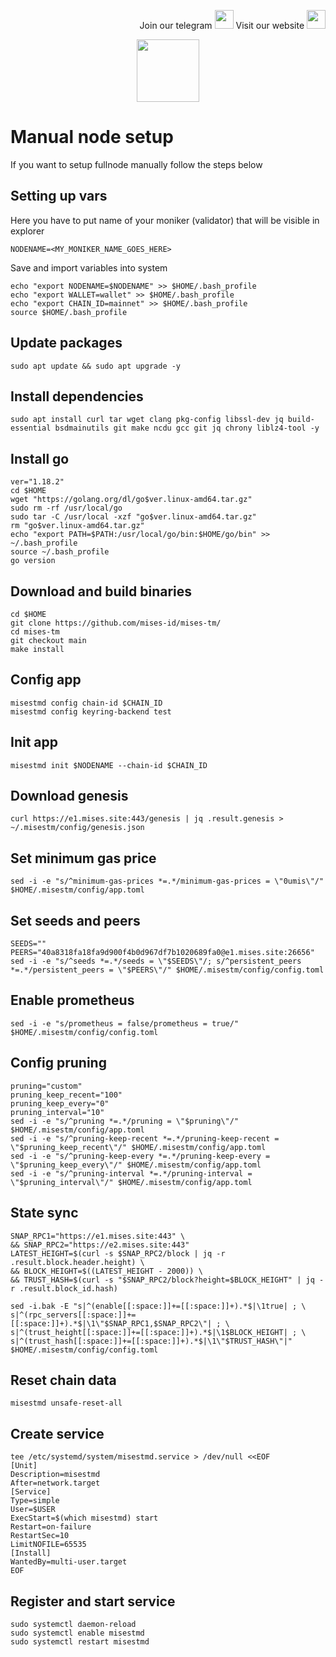 <p style="font-size:14px" align="right">
Join our telegram <a href="https://t.me/kjnotes" target="_blank"><img src="https://user-images.githubusercontent.com/50621007/168689534-796f181e-3e4c-43a5-8183-9888fc92cfa7.png" width="30"/></a>
Visit our website <a href="https://kjnodes.com/" target="_blank"><img src="https://user-images.githubusercontent.com/50621007/168689709-7e537ca6-b6b8-4adc-9bd0-186ea4ea4aed.png" width="30"/></a>
</p>

<p align="center">
  <img height="100" height="auto" src="https://www.mises.site/static/images/index/logo@2x.png">
</p>

# Manual node setup
If you want to setup fullnode manually follow the steps below

## Setting up vars
Here you have to put name of your moniker (validator) that will be visible in explorer
```
NODENAME=<MY_MONIKER_NAME_GOES_HERE>
```

Save and import variables into system
```
echo "export NODENAME=$NODENAME" >> $HOME/.bash_profile
echo "export WALLET=wallet" >> $HOME/.bash_profile
echo "export CHAIN_ID=mainnet" >> $HOME/.bash_profile
source $HOME/.bash_profile
```

## Update packages
```
sudo apt update && sudo apt upgrade -y
```

## Install dependencies
```
sudo apt install curl tar wget clang pkg-config libssl-dev jq build-essential bsdmainutils git make ncdu gcc git jq chrony liblz4-tool -y
```

## Install go
```
ver="1.18.2"
cd $HOME
wget "https://golang.org/dl/go$ver.linux-amd64.tar.gz"
sudo rm -rf /usr/local/go
sudo tar -C /usr/local -xzf "go$ver.linux-amd64.tar.gz"
rm "go$ver.linux-amd64.tar.gz"
echo "export PATH=$PATH:/usr/local/go/bin:$HOME/go/bin" >> ~/.bash_profile
source ~/.bash_profile
go version
```

## Download and build binaries
```
cd $HOME
git clone https://github.com/mises-id/mises-tm/
cd mises-tm
git checkout main
make install
```

## Config app
```
misestmd config chain-id $CHAIN_ID
misestmd config keyring-backend test
```

## Init app
```
misestmd init $NODENAME --chain-id $CHAIN_ID
```

## Download genesis
```
curl https://e1.mises.site:443/genesis | jq .result.genesis > ~/.misestm/config/genesis.json
```

## Set minimum gas price
```
sed -i -e "s/^minimum-gas-prices *=.*/minimum-gas-prices = \"0umis\"/" $HOME/.misestm/config/app.toml
```

## Set seeds and peers
```
SEEDS=""
PEERS="40a8318fa18fa9d900f4b0d967df7b1020689fa0@e1.mises.site:26656"
sed -i -e "s/^seeds *=.*/seeds = \"$SEEDS\"/; s/^persistent_peers *=.*/persistent_peers = \"$PEERS\"/" $HOME/.misestm/config/config.toml
```

## Enable prometheus
```
sed -i -e "s/prometheus = false/prometheus = true/" $HOME/.misestm/config/config.toml
```

## Config pruning
```
pruning="custom"
pruning_keep_recent="100"
pruning_keep_every="0"
pruning_interval="10"
sed -i -e "s/^pruning *=.*/pruning = \"$pruning\"/" $HOME/.misestm/config/app.toml
sed -i -e "s/^pruning-keep-recent *=.*/pruning-keep-recent = \"$pruning_keep_recent\"/" $HOME/.misestm/config/app.toml
sed -i -e "s/^pruning-keep-every *=.*/pruning-keep-every = \"$pruning_keep_every\"/" $HOME/.misestm/config/app.toml
sed -i -e "s/^pruning-interval *=.*/pruning-interval = \"$pruning_interval\"/" $HOME/.misestm/config/app.toml
```

## State sync
```
SNAP_RPC1="https://e1.mises.site:443" \
&& SNAP_RPC2="https://e2.mises.site:443"
LATEST_HEIGHT=$(curl -s $SNAP_RPC2/block | jq -r .result.block.header.height) \
&& BLOCK_HEIGHT=$((LATEST_HEIGHT - 2000)) \
&& TRUST_HASH=$(curl -s "$SNAP_RPC2/block?height=$BLOCK_HEIGHT" | jq -r .result.block_id.hash)

sed -i.bak -E "s|^(enable[[:space:]]+=[[:space:]]+).*$|\1true| ; \
s|^(rpc_servers[[:space:]]+=[[:space:]]+).*$|\1\"$SNAP_RPC1,$SNAP_RPC2\"| ; \
s|^(trust_height[[:space:]]+=[[:space:]]+).*$|\1$BLOCK_HEIGHT| ; \
s|^(trust_hash[[:space:]]+=[[:space:]]+).*$|\1\"$TRUST_HASH\"|" $HOME/.misestm/config/config.toml
```

## Reset chain data
```
misestmd unsafe-reset-all
```

## Create service
```
tee /etc/systemd/system/misestmd.service > /dev/null <<EOF
[Unit]
Description=misestmd
After=network.target
[Service]
Type=simple
User=$USER
ExecStart=$(which misestmd) start
Restart=on-failure
RestartSec=10
LimitNOFILE=65535
[Install]
WantedBy=multi-user.target
EOF
```

## Register and start service
```
sudo systemctl daemon-reload
sudo systemctl enable misestmd
sudo systemctl restart misestmd
```
